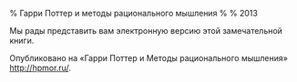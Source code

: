 ﻿% Гарри Поттер и методы рационального мышления
% 
% 2013

Мы рады представить вам электронную версию этой замечательной книги.

Опубликовано на «Гарри Поттер и Методы рационального мышления» <http://hpmor.ru/>.


